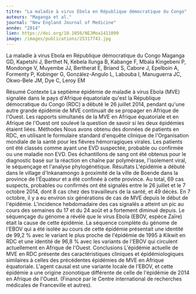 ```yaml
---
titre: "La maladie à virus Ebola en République démocratique du Congo"
auteurs: "Maganga et al."
journal: "New England Journal of Medicine"
année: "2014"
lien: https://doi.org/10.1056/NEJMoa1411099
image: /images/publications/25317743.jpg
---
```

La maladie à virus Ebola en République démocratique du Congo
Maganga GD, Kapetshi J, Berthet N, Kebela Ilunga B, Kabange F, Mbala Kingebeni P, Mondonge V, Muyembe JJ, Bertherat E, Briand S, Cabore J, Epelboin A, Formenty P, Kobinger G, González-Angulo L, Labouba I, Manuguerra JC, Okwo-Bele JM, Dye C, Leroy EM

Résumé
Contexte
La septième épidémie de maladie à virus Ebola (MVE) signalée dans le pays d'Afrique équatoriale qu'est la République démocratique du Congo (RDC) a débuté le 26 juillet 2014, pendant qu'une autre grande épidémie de MVE continuait de se propager en Afrique de l'Ouest. Les rapports simultanés de la MVE en Afrique équatoriale et en Afrique de l'Ouest ont soulevé la question de savoir si les deux épidémies étaient liées.
Méthodes
Nous avons obtenu des données de patients en RDC, en utilisant le formulaire standard d'enquête clinique de l'Organisation mondiale de la santé pour les fièvres hémorragiques virales. Les patients ont été classés comme ayant une EVD suspectée, probable ou confirmée ou une maladie non EVD. Des échantillons de sang ont été obtenus pour le diagnostic basé sur la réaction en chaîne par polymérase, l'isolement viral, le séquençage et l'analyse phylogénétique.
Résultats
L'épidémie a débuté dans le village d'Inkanamongo à proximité de la ville de Boende dans la province de l'Équateur et a été confinée à cette province. Au total, 69 cas suspects, probables ou confirmés ont été signalés entre le 26 juillet et le 7 octobre 2014, dont 8 cas chez des travailleurs de la santé, et 49 décès. En 7 octobre, il y a eu environ six générations de cas de MVE depuis le début de l'épidémie. L'incidence hebdomadaire des cas signalés a atteint un pic au cours des semaines du 17 et du 24 août et a fortement diminué depuis. Le séquençage du génome a révélé que le virus Ebola (EBOV, espèce Zaïre) était la cause de cette épidémie. La séquence complète du génome de l'EBOV qui a été isolée au cours de cette épidémie présentait une identité de 99,2 % avec le variant le plus proche de l'épidémie de 1995 à Kikwit en RDC et une identité de 96,8 % avec les variants de l'EBOV qui circulent actuellement en Afrique de l'Ouest.
Conclusions
L'épidémie actuelle de MVE en RDC présente des caractéristiques cliniques et épidémiologiques similaires à celles des précédentes épidémies de MVE en Afrique équatoriale. L'agent causal est une variante locale de l'EBOV, et cette épidémie a une origine zoonotique différente de celle de l'épidémie de 2014 en Afrique de l'Ouest. (Financé par le Centre international de recherches médicales de Franceville et autres).
